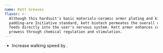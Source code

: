 ```yaml
---
name: Kett Greaves
flavor: >-
  Although this hardsuit's basic materials-ceramic armor plating and kinetic
  padding-are Initiative standard, kett biotech permeates the overall design and
  feeds directly into the user's nervous system. Kett armor enhances combat
  prowess through chemical regulation and stimulation.
---
```

- Increase walking speed by <me-distance length='10' />.